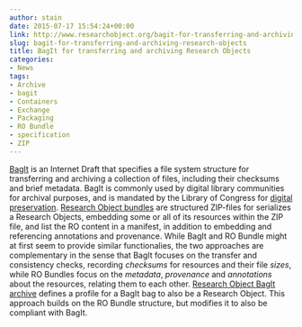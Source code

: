 ```yaml
---
author: stain
date: 2015-07-17 15:54:24+00:00
link: http://www.researchobject.org/bagit-for-transferring-and-archiving-research-objects/
slug: bagit-for-transferring-and-archiving-research-objects
title: BagIt for transferring and archiving Research Objects
categories:
- News
tags:
- Archive
- bagit
- Containers
- Exchange
- Packaging
- RO Bundle
- specification
- ZIP
---
```

[BagIt](https://tools.ietf.org/html/draft-kunze-bagit-11) is an Internet Draft that specifies a file system structure for transferring and archiving a collection of files, including their checksums and brief metadata. BagIt is commonly used by digital library communities for archival purposes, and is mandated by the Library of Congress for [digital preservation](http://www.digitalpreservation.gov/series/challenge/data-transfer-tools.html).
[Research Object bundles](https://w3id.org/bundle) are structured ZIP-files for serializes a Research Objects, embedding some or all of its resources within the ZIP file, and list the RO content in a manifest, in addition to embedding and referencing annotations and provenance.
While BagIt and RO Bundle might at first seem to provide similar functionalies, the two approaches are complementary in the sense that BagIt focuses on the transfer and consistency checks, recording _checksums_ for resources and their file _sizes_, while RO Bundles focus on the _metadata_, _provenance_ and _annotations_ about the resources, relating them to each other.
[Research Object BagIt archive](https://w3id.org/ro/bagit) defines a profile for a BagIt bag to also be a Research Object. This approach builds on the RO Bundle structure, but modifies it to also be compliant with BagIt.

